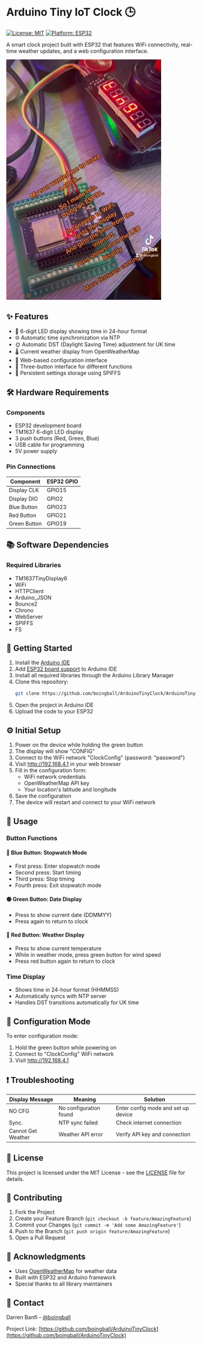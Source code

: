 # Arduino Tiny IoT Clock 🕒

[![License: MIT](https://img.shields.io/badge/License-MIT-yellow.svg)](https://opensource.org/licenses/MIT)
[![Platform: ESP32](https://img.shields.io/badge/Platform-ESP32-blue.svg)](https://www.espressif.com/en/products/socs/esp32)

A smart clock project built with ESP32 that features WiFi connectivity, real-time weather updates, and a web configuration interface.

![IoT Clock](doc/images/clock.jpeg?raw=true)

## ✨ Features

* 📱 6-digit LED display showing time in 24-hour format
* 🌐 Automatic time synchronization via NTP
* 🌞 Automatic DST (Daylight Saving Time) adjustment for UK time
* 🌡️ Current weather display from OpenWeatherMap
* 🔧 Web-based configuration interface
* 🔘 Three-button interface for different functions
* 💾 Persistent settings storage using SPIFFS

## 🛠️ Hardware Requirements

### Components
* ESP32 development board
* TM1637 6-digit LED display
* 3 push buttons (Red, Green, Blue)
* USB cable for programming
* 5V power supply

### Pin Connections

| Component    | ESP32 GPIO |
|-------------|------------|
| Display CLK | GPIO15     |
| Display DIO | GPIO2      |
| Blue Button | GPIO23     |
| Red Button  | GPIO21     |
| Green Button| GPIO19     |

## 📚 Software Dependencies

### Required Libraries
* TM1637TinyDisplay6
* WiFi
* HTTPClient
* Arduino_JSON
* Bounce2
* Chrono
* WebServer
* SPIFFS
* FS

## 🚀 Getting Started

1. Install the [Arduino IDE](https://www.arduino.cc/en/software)
2. Add [ESP32 board support](https://docs.espressif.com/projects/arduino-esp32/en/latest/installing.html) to Arduino IDE
3. Install all required libraries through the Arduino Library Manager
4. Clone this repository:
   ```bash
   git clone https://github.com/boingball/ArduinoTinyClock/ArduinoTinyClock.git
   ```
5. Open the project in Arduino IDE
6. Upload the code to your ESP32

## ⚙️ Initial Setup

1. Power on the device while holding the green button
2. The display will show "CONFIG"
3. Connect to the WiFi network "ClockConfig" (password: "password")
4. Visit http://192.168.4.1 in your web browser
5. Fill in the configuration form:
   * WiFi network credentials
   * OpenWeatherMap API key
   * Your location's latitude and longitude
6. Save the configuration
7. The device will restart and connect to your WiFi network

## 📖 Usage

### Button Functions

#### 🔵 Blue Button: Stopwatch Mode
* First press: Enter stopwatch mode
* Second press: Start timing
* Third press: Stop timing
* Fourth press: Exit stopwatch mode

#### 🟢 Green Button: Date Display
* Press to show current date (DDMMYY)
* Press again to return to clock

#### 🔴 Red Button: Weather Display
* Press to show current temperature
* While in weather mode, press green button for wind speed
* Press red button again to return to clock

### Time Display
* Shows time in 24-hour format (HHMMSS)
* Automatically syncs with NTP server
* Handles DST transitions automatically for UK time

## 🔧 Configuration Mode

To enter configuration mode:
1. Hold the green button while powering on
2. Connect to "ClockConfig" WiFi network
3. Visit http://192.168.4.1

## ❗ Troubleshooting

| Display Message | Meaning | Solution |
|----------------|---------|----------|
| NO CFG | No configuration found | Enter config mode and set up device |
| Sync. | NTP sync failed | Check internet connection |
| Cannot Get Weather | Weather API error | Verify API key and connection |

## 📄 License

This project is licensed under the MIT License - see the [LICENSE](LICENSE) file for details.

## 🤝 Contributing

1. Fork the Project
2. Create your Feature Branch (`git checkout -b feature/AmazingFeature`)
3. Commit your Changes (`git commit -m 'Add some AmazingFeature'`)
4. Push to the Branch (`git push origin feature/AmazingFeature`)
5. Open a Pull Request

## 🙏 Acknowledgments

* Uses [OpenWeatherMap](https://openweathermap.org/) for weather data
* Built with ESP32 and Arduino framework
* Special thanks to all library maintainers

## 📱 Contact

Darren Banfi - [@boingball](https://x.com/boingball)

Project Link: [https://github.com/boingball/ArduinoTinyClock](https://github.com/boingball/ArduinoTinyClock)
